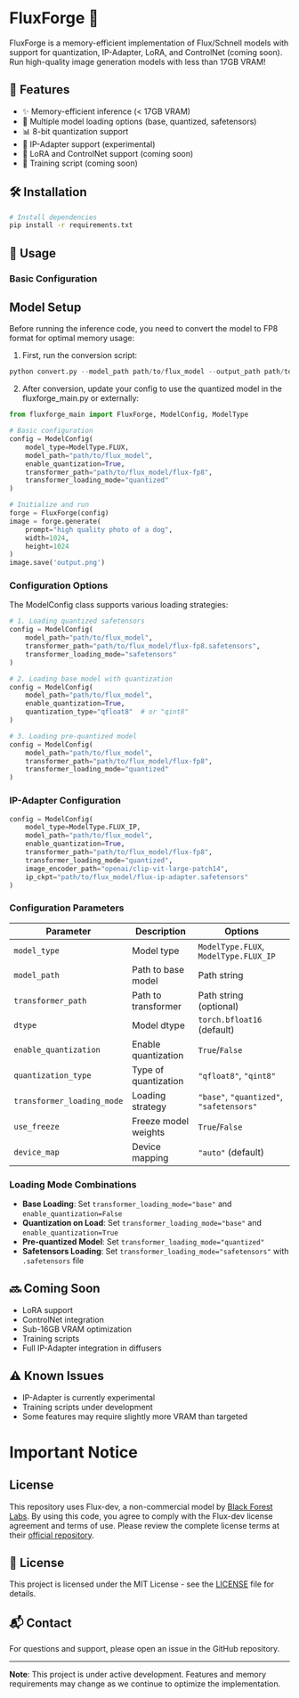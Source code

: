 # FluxForge 🚀

FluxForge is a memory-efficient implementation of Flux/Schnell models with support for quantization, IP-Adapter, LoRA, and ControlNet (coming soon). Run high-quality image generation models with less than 17GB VRAM!

## 🌟 Features

- ✨ Memory-efficient inference (< 17GB VRAM)
- 🔧 Multiple model loading options (base, quantized, safetensors)
- 📊 8-bit quantization support
- 🎯 IP-Adapter support (experimental)
- 🔄 LoRA and ControlNet support (coming soon)
- 🚂 Training script (coming soon)

## 🛠️ Installation

```bash
# Install dependencies
pip install -r requirements.txt
```

## 🚀 Usage

### Basic Configuration

## Model Setup
Before running the inference code, you need to convert the model to FP8 format for optimal memory usage:

1. First, run the conversion script:
```python
python convert.py --model_path path/to/flux_model --output_path path/to/flux_model/flux-fp8 --quantization_type qfloat8
```

2. After conversion, update your config to use the quantized model in the fluxforge_main.py or externally:

```python
from fluxforge_main import FluxForge, ModelConfig, ModelType

# Basic configuration
config = ModelConfig(
    model_type=ModelType.FLUX,
    model_path="path/to/flux_model",
    enable_quantization=True,
    transformer_path="path/to/flux_model/flux-fp8",
    transformer_loading_mode="quantized"
)

# Initialize and run
forge = FluxForge(config)
image = forge.generate(
    prompt="high quality photo of a dog",
    width=1024,
    height=1024
)
image.save('output.png')
```

### Configuration Options

The ModelConfig class supports various loading strategies:

```python
# 1. Loading quantized safetensors
config = ModelConfig(
    model_path="path/to/flux_model",
    transformer_path="path/to/flux_model/flux-fp8.safetensors",
    transformer_loading_mode="safetensors"
)

# 2. Loading base model with quantization
config = ModelConfig(
    model_path="path/to/flux_model",
    enable_quantization=True,
    quantization_type="qfloat8"  # or "qint8"
)

# 3. Loading pre-quantized model
config = ModelConfig(
    model_path="path/to/flux_model",
    transformer_path="path/to/flux_model/flux-fp8",
    transformer_loading_mode="quantized"
)
```

### IP-Adapter Configuration

```python
config = ModelConfig(
    model_type=ModelType.FLUX_IP,
    model_path="path/to/flux_model",
    enable_quantization=True,
    transformer_path="path/to/flux_model/flux-fp8",
    transformer_loading_mode="quantized",
    image_encoder_path="openai/clip-vit-large-patch14",
    ip_ckpt="path/to/flux_model/flux-ip-adapter.safetensors"
)
```

### Configuration Parameters

| Parameter | Description | Options |
|-----------|-------------|----------|
| `model_type` | Model type | `ModelType.FLUX`, `ModelType.FLUX_IP` |
| `model_path` | Path to base model | Path string |
| `transformer_path` | Path to transformer | Path string (optional) |
| `dtype` | Model dtype | `torch.bfloat16` (default) |
| `enable_quantization` | Enable quantization | `True`/`False` |
| `quantization_type` | Type of quantization | `"qfloat8"`, `"qint8"` |
| `transformer_loading_mode` | Loading strategy | `"base"`, `"quantized"`, `"safetensors"` |
| `use_freeze` | Freeze model weights | `True`/`False` |
| `device_map` | Device mapping | `"auto"` (default) |

### Loading Mode Combinations

- **Base Loading**: Set `transformer_loading_mode="base"` and `enable_quantization=False`
- **Quantization on Load**: Set `transformer_loading_mode="base"` and `enable_quantization=True`
- **Pre-quantized Model**: Set `transformer_loading_mode="quantized"`
- **Safetensors Loading**: Set `transformer_loading_mode="safetensors"` with `.safetensors` file

## 🔜 Coming Soon

- LoRA support
- ControlNet integration
- Sub-16GB VRAM optimization
- Training scripts
- Full IP-Adapter integration in diffusers

## ⚠️ Known Issues

- IP-Adapter is currently experimental
- Training scripts under development
- Some features may require slightly more VRAM than targeted

# Important Notice

## License
This repository uses Flux-dev, a non-commercial model by [Black Forest Labs](https://github.com/black-forest-labs/flux). By using this code, you agree to comply with the Flux-dev license agreement and terms of use. Please review the complete license terms at their [official repository](https://github.com/black-forest-labs/flux).


## 📝 License

This project is licensed under the MIT License - see the [LICENSE](LICENSE) file for details.

## 📬 Contact

For questions and support, please open an issue in the GitHub repository.

---
**Note**: This project is under active development. Features and memory requirements may change as we continue to optimize the implementation.
